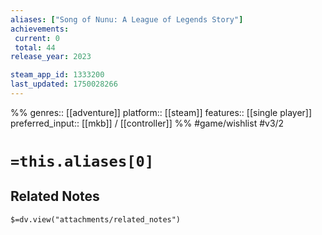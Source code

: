 ```yaml
---
aliases: ["Song of Nunu: A League of Legends Story"]
achievements:
 current: 0
 total: 44
release_year: 2023

steam_app_id: 1333200
last_updated: 1750028266
---
```

%%
genres:: [[adventure]]
platform:: [[steam]]
features:: [[single player]]
preferred_input:: [[mkb]] / [[controller]]
%%
#game/wishlist
#v3/2

# `=this.aliases[0]`
## Related Notes
`$=dv.view("attachments/related_notes")`